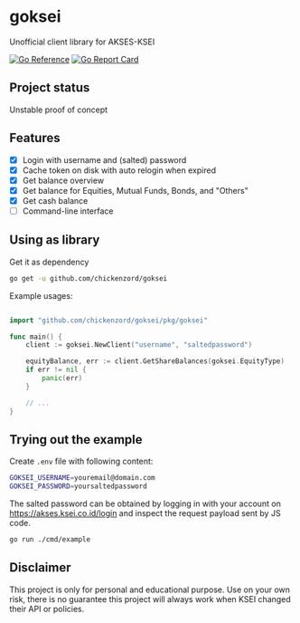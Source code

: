 # goksei

Unofficial client library for AKSES-KSEI

[![Go Reference](https://pkg.go.dev/badge/github.com/chickenzord/goksei.svg)](https://pkg.go.dev/github.com/chickenzord/goksei)
[![Go Report Card](https://goreportcard.com/badge/github.com/chickenzord/goksei)](https://goreportcard.com/report/github.com/chickenzord/goksei)

## Project status

Unstable proof of concept

## Features

- [x] Login with username and (salted) password
- [x] Cache token on disk with auto relogin when expired
- [x] Get balance overview
- [x] Get balance for Equities, Mutual Funds, Bonds, and "Others"
- [x] Get cash balance
- [ ] Command-line interface

## Using as library

Get it as dependency

```sh
go get -u github.com/chickenzord/goksei
```

Example usages:

```go

import "github.com/chickenzord/goksei/pkg/goksei"

func main() {
    client := goksei.NewClient("username", "saltedpassword")

    equityBalance, err := client.GetShareBalances(goksei.EquityType)
    if err != nil {
        panic(err)
    }

    // ...
}

```

## Trying out the example

Create `.env` file with following content:

```sh
GOKSEI_USERNAME=youremail@domain.com
GOKSEI_PASSWORD=yoursaltedpassword
```

The salted password can be obtained by logging in with your account on https://akses.ksei.co.id/login and inspect the request payload sent by JS code.

```sh
go run ./cmd/example
```

## Disclaimer

This project is only for personal and educational purpose.
Use on your own risk, there is no guarantee this project will always work when KSEI changed their API or policies.
